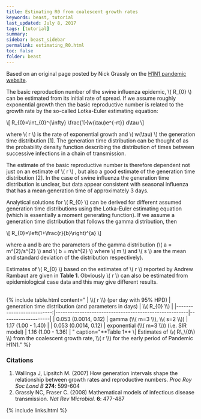 ```yaml
---
title: Estimating R0 from coalescent growth rates
keywords: beast, tutorial
last_updated: July 8, 2017
tags: [tutorial]
summary: 
sidebar: beast_sidebar
permalink: estimating_R0.html
toc: false
folder: beast
---
```


Based on an original page posted by Nick Grassly on the [H1N1 pandemic website](https://tree.bio.ed.ac.uk/wiki/pages/t769F5D1/Relationship_between_R0_and_the_epidemic_growth_rate.html).

The basic reproduction number of the swine influenza epidemic, \\( R_{0} \\) can be estimated from its initial rate of spread. If we assume roughly exponential growth then the basic reproductive number is related to the growth rate by the so-called Lotka-Euler estimating equation:

\\[ R_{0}=\int_{0}^{\infty} \frac{1}{w(\tau)e^{-rt}} d\tau \\]

where \\( r \\) is the rate of exponential growth and \\( w(\tau) \\) the generation time distribution [1]. The generation time distribution can be thought of as the probability density function describing the distribution of times between successive infections in a chain of transmission.

The estimate of the basic reproductive number is therefore dependent not just on an estimate of \\( r \\)  , but also a good estimate of the generation time distribution [2]. In the case of swine influenza the generation time distribution is unclear, but data appear consistent with seasonal influenza that has a mean generation time of approximately 3 days.

Analytical solutions for \\( R_{0} \\) can be derived for different assumed generation time distributions using the Lotka-Euler estimating equation (which is essentially a moment generating function). If we assume a generation time distribution that follows the gamma distribution, then

\\[ R_{0}=\left(1+\frac{r}{b}\right)^{a} \\]

where a and b are the parameters of the gamma distribution (\\( a = m^{2}/s^{2} \\) and \\( b = m/s^{2} \\) where \\( m \\) and \\( s \\) are the mean and standard deviation of the distribution respectively).

Estimates of \\( R_{0} \\) based on the estimates of \\( r \\)  reported by Andrew Rambaut are given in **Table 1**. Obviously \\( r \\) can also be estimated from epidemiological case data and this may give different results.

<br />
{% include table.html content=" 
| \\( r \\) (per day with 95% HPD) | generation time distribution (and parameters in days) | \\( R_{0} \\)                 |
|--------------------------:|-------------------------------------------------------|--------------------|
| 0.053 (0.0014, 0.12)     | gamma (\\( m=3 \\), \\( s=2 \\))                                      | 1.17 (1.00 - 1.40) |
| 0.053 (0.0014, 0.12)     | exponential (\\( m=3 \\)) (i.e. SIR model)                    | 1.16 (1.00 - 1.36) |
" caption="**Table 1** \| Estimates of \\( R\_\{0\} \\) from the coalescent growth rate, \\( r \\) for the early period of Pandemic H1N1." %}
<br />

### Citations
1. Wallinga J, Lipsitch M. (2007) How generation intervals shape the relationship between growth rates and reproductive numbers. *Proc Roy Soc Lond B* **274**: 599-604
2. Grassly NC, Fraser C. (2008) Mathematical models of infectious disease transmission. *Nat Rev Microbiol.* **6**: 477-487

{% include links.html %}
